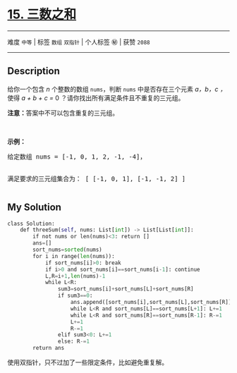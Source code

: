 # [15. 三数之和](https://leetcode-cn.com/problems/3sum/)

---

难度 `中等` | 标签 `数组` `双指针`  | 个人标签 ㊙️ | 获赞 `2088`

---

## Description

<p>给你一个包含 <em>n</em> 个整数的数组&nbsp;<code>nums</code>，判断&nbsp;<code>nums</code>&nbsp;中是否存在三个元素 <em>a，b，c ，</em>使得&nbsp;<em>a + b + c = </em>0 ？请你找出所有满足条件且不重复的三元组。</p>
<p><strong>注意：</strong>答案中不可以包含重复的三元组。</p>
<p>&nbsp;</p>
<p><strong>示例：</strong></p>
<pre>给定数组 nums = [-1, 0, 1, 2, -1, -4]，

满足要求的三元组集合为：
[
  [-1, 0, 1],
  [-1, -1, 2]
]
</pre>


## My Solution

```python
class Solution:
    def threeSum(self, nums: List[int]) -> List[List[int]]:
        if not nums or len(nums)<3: return []
        ans=[]
        sort_nums=sorted(nums)
        for i in range(len(nums)):
            if sort_nums[i]>0: break
            if i>0 and sort_nums[i]==sort_nums[i-1]: continue
            L,R=i+1,len(nums)-1
            while L<R:
                sum3=sort_nums[i]+sort_nums[L]+sort_nums[R]
                if sum3==0:
                    ans.append([sort_nums[i],sort_nums[L],sort_nums[R]])
                    while L<R and sort_nums[L]==sort_nums[L+1]: L+=1
                    while L<R and sort_nums[R]==sort_nums[R-1]: R-=1
                    L+=1
                    R-=1
                elif sum3<0: L+=1
                else: R-=1
        return ans
```

使用双指针，只不过加了一些限定条件，比如避免重复解。
